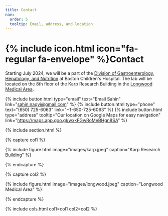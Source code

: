 ```yaml
---
title: Contact
nav:
  order: 5
  tooltip: Email, address, and location
---
```


# {% include icon.html icon="fa-regular fa-envelope" %}Contact

Starting July 2024, we will be a part of the <a href="https://www.childrenshospital.org/research/divisions/gastroenterology-hepatology-and-nutrition-research">Division of Gastroenterology, Hepatology, and Nutrition</a> at Boston Children's Hospital. The lab will be located on the 8th floor of the Karp Research Building in the <a href="https://campustour.hms.harvard.edu/#UMAP_2014022756162">Longwood Medical Area</a>.

{%
  include button.html
  type="email"
  text="Email Sahin"
  link="sahin.naqvi@gmail.com"
%}
{%
  include button.html
  type="phone"
  text="(650) 725-6063"
  link="+1-650-725-6063"
%}
{%
  include button.html
  type="address"
  tooltip="Our location on Google Maps for easy navigation"
  link="https://maps.app.goo.gl/wxkFGwRoMeBHgn8SA"
%}

{% include section.html %}

{% capture col1 %}

{%
  include figure.html
  image="images/karp.jpeg"
  caption="Karp Research Building"
%}

{% endcapture %}

{% capture col2 %}

{%
  include figure.html
  image="images/longwood.jpeg"
  caption="Longwood Medical Area"
%}

{% endcapture %}

{% include cols.html col1=col1 col2=col2 %}
